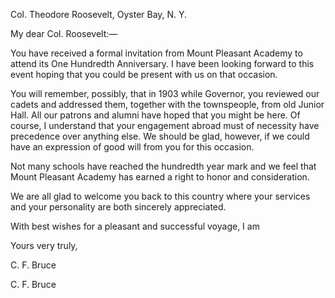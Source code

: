 Col. Theodore Roosevelt,
Oyster Bay, N. Y.

My dear Col. Roosevelt:—

You have received a formal invitation from
Mount Pleasant Academy to attend its One Hundredth Anniversary.
I have been looking forward to this event hoping that you
could be present with us on that occasion.

You will remember, possibly, that in 1903 while
Governor, you reviewed our cadets and addressed them, together
with the townspeople, from old Junior Hall. All our patrons
and alumni have hoped that you might be here. Of course, I
understand that your engagement abroad must of necessity have
precedence over anything else. We should be glad, however, if
we could have an expression of good will from you for this
occasion.

Not many schools have reached the hundredth
year mark and we feel that Mount Pleasant Academy has earned
a right to honor and consideration.

We are all glad to welcome you back to this
country where your services and your personality are both
sincerely appreciated.

With best wishes for a pleasant and successful
voyage, I am

Yours very truly,

C. F. Bruce

C. F. Bruce